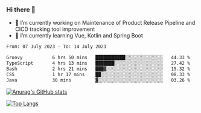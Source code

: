 ### Hi there 👋

- 🔭 I’m currently working on Maintenance of Product Release Pipeline and CICD tracking tool improvement
- 🌱 I’m currently learning Vue, Kotlin and Spring Boot

<!--START_SECTION:waka-->

```txt
From: 07 July 2023 - To: 14 July 2023

Groovy           6 hrs 50 mins   ███████████░░░░░░░░░░░░░░   44.33 %
TypeScript       4 hrs 13 mins   ███████░░░░░░░░░░░░░░░░░░   27.42 %
Bash             2 hrs 21 mins   ███▓░░░░░░░░░░░░░░░░░░░░░   15.32 %
CSS              1 hr 17 mins    ██░░░░░░░░░░░░░░░░░░░░░░░   08.33 %
Java             30 mins         ▓░░░░░░░░░░░░░░░░░░░░░░░░   03.26 %
```

<!--END_SECTION:waka-->

[![Anurag's GitHub stats](https://github-readme-stats.vercel.app/api?username=yunhao981&show_icons=true&theme=solarized-dark)](https://github.com/anuraghazra/github-readme-stats)

[![Top Langs](https://github-readme-stats.vercel.app/api/top-langs/?username=yunhao981&theme=solarized-dark&layout=compact)](https://github.com/anuraghazra/github-readme-stats)

<!--
**yunhao981/yunhao981** is a ✨ _special_ ✨ repository because its `README.md` (this file) appears on your GitHub profile.

Here are some ideas to get you started:

- 🔭 I’m currently working on Maintenance of Release Pipeline and CICD tracking tool improvement
- 🌱 I’m currently learning Vue, Kotlin and Spring Boot
- 👯 I’m looking to collaborate on ...
- 🤔 I’m looking for help with ...
- 💬 Ask me about ...
- 📫 How to reach me: ...
- 😄 Pronouns: ...
- ⚡ Fun fact: ...
-->


